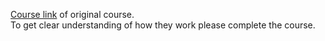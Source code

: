 <a href="https://www.deeplearning.ai/short-courses/finetuning-large-language-models/"> Course link</a> of original course.<br>
To get clear understanding of how they work please complete the course.
